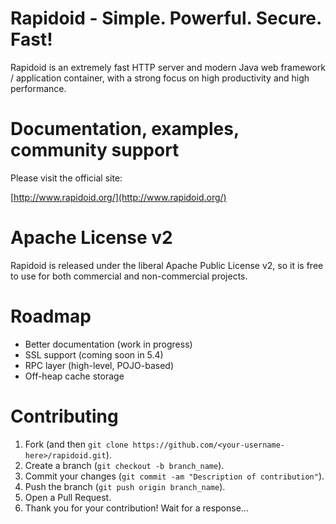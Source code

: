 Rapidoid - Simple. Powerful. Secure. Fast!
========

Rapidoid is an extremely fast HTTP server and modern Java web framework / application container, with a strong focus on high productivity and high performance.

# Documentation, examples, community support

Please visit the official site:

[http://www.rapidoid.org/](http://www.rapidoid.org/)

# Apache License v2

Rapidoid is released under the liberal Apache Public License v2, so it is free to use for both commercial and non-commercial projects.

# Roadmap

* Better documentation (work in progress)
* SSL support (coming soon in 5.4)
* RPC layer (high-level, POJO-based)
* Off-heap cache storage

# Contributing

1. Fork (and then `git clone https://github.com/<your-username-here>/rapidoid.git`).
2. Create a branch (`git checkout -b branch_name`).
3. Commit your changes (`git commit -am "Description of contribution"`).
4. Push the branch (`git push origin branch_name`).
5. Open a Pull Request.
6. Thank you for your contribution! Wait for a response...
